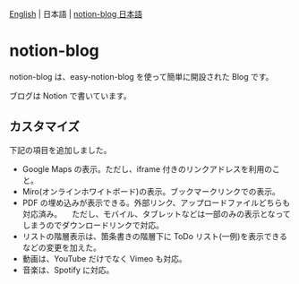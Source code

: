 [English](README.md) | 日本語 | [notion-blog 日本語](README.ja+.md)

# notion-blog

notion-blog は、easy-notion-blog を使って簡単に開設された Blog です。

ブログは Notion で書いています。

## カスタマイズ

下記の項目を追加しました。

- Google Maps の表示。ただし、iframe 付きのリンクアドレスを利用のこと。
- Miro(オンラインホワイトボード)の表示。ブックマークリンクでの表示。
- PDF の埋め込みが表示できる。外部リンク、アップロードファイルどちらも対応済み。
  　ただし、モバイル、タブレットなどは一部のみの表示となってしまうのでダウンロードリンクで対応。
- リストの階層表示は、箇条書きの階層下に ToDo リスト(一例)を表示できるなどの変更を加えた。
- 動画は、YouTube だけでなく Vimeo も対応。
- 音楽は、Spotify に対応。
